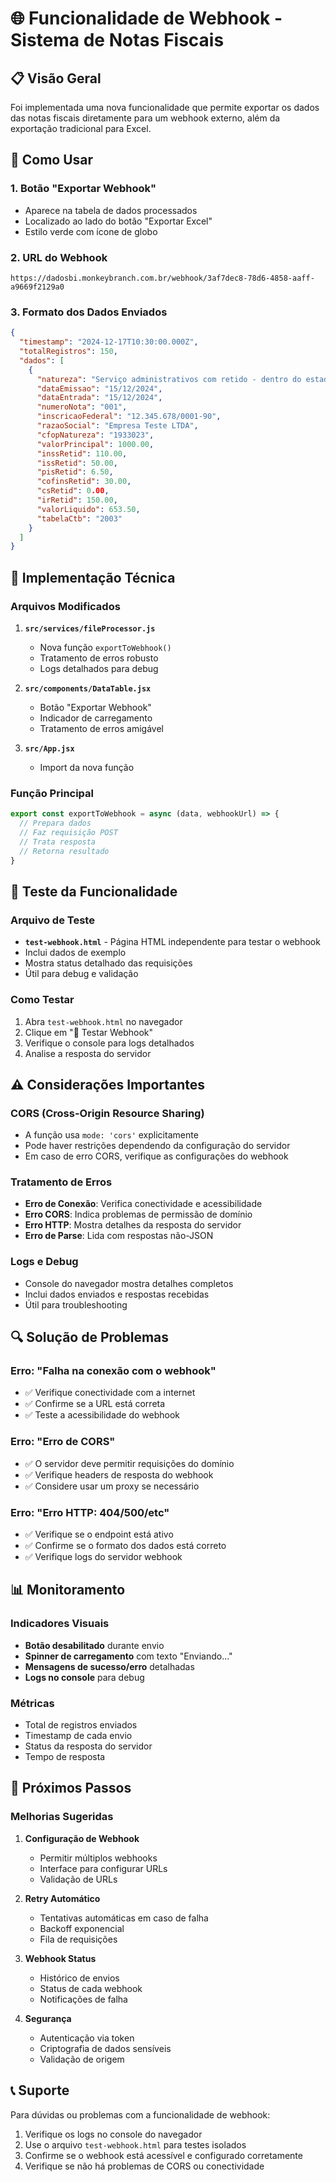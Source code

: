 # 🌐 Funcionalidade de Webhook - Sistema de Notas Fiscais

## 📋 Visão Geral

Foi implementada uma nova funcionalidade que permite exportar os dados das notas fiscais diretamente para um webhook externo, além da exportação tradicional para Excel.

## 🚀 Como Usar

### 1. **Botão "Exportar Webhook"**
- Aparece na tabela de dados processados
- Localizado ao lado do botão "Exportar Excel"
- Estilo verde com ícone de globo

### 2. **URL do Webhook**
```
https://dadosbi.monkeybranch.com.br/webhook/3af7dec8-78d6-4858-aaff-a9669f2129a0
```

### 3. **Formato dos Dados Enviados**
```json
{
  "timestamp": "2024-12-17T10:30:00.000Z",
  "totalRegistros": 150,
  "dados": [
    {
      "natureza": "Serviço administrativos com retido - dentro do estado",
      "dataEmissao": "15/12/2024",
      "dataEntrada": "15/12/2024",
      "numeroNota": "001",
      "inscricaoFederal": "12.345.678/0001-90",
      "razaoSocial": "Empresa Teste LTDA",
      "cfopNatureza": "1933023",
      "valorPrincipal": 1000.00,
      "inssRetid": 110.00,
      "issRetid": 50.00,
      "pisRetid": 6.50,
      "cofinsRetid": 30.00,
      "csRetid": 0.00,
      "irRetid": 150.00,
      "valorLiquido": 653.50,
      "tabelaCtb": "2003"
    }
  ]
}
```

## 🔧 Implementação Técnica

### Arquivos Modificados
1. **`src/services/fileProcessor.js`**
   - Nova função `exportToWebhook()`
   - Tratamento de erros robusto
   - Logs detalhados para debug

2. **`src/components/DataTable.jsx`**
   - Botão "Exportar Webhook"
   - Indicador de carregamento
   - Tratamento de erros amigável

3. **`src/App.jsx`**
   - Import da nova função

### Função Principal
```javascript
export const exportToWebhook = async (data, webhookUrl) => {
  // Prepara dados
  // Faz requisição POST
  // Trata resposta
  // Retorna resultado
}
```

## 🧪 Teste da Funcionalidade

### Arquivo de Teste
- **`test-webhook.html`** - Página HTML independente para testar o webhook
- Inclui dados de exemplo
- Mostra status detalhado das requisições
- Útil para debug e validação

### Como Testar
1. Abra `test-webhook.html` no navegador
2. Clique em "🚀 Testar Webhook"
3. Verifique o console para logs detalhados
4. Analise a resposta do servidor

## ⚠️ Considerações Importantes

### CORS (Cross-Origin Resource Sharing)
- A função usa `mode: 'cors'` explicitamente
- Pode haver restrições dependendo da configuração do servidor
- Em caso de erro CORS, verifique as configurações do webhook

### Tratamento de Erros
- **Erro de Conexão**: Verifica conectividade e acessibilidade
- **Erro CORS**: Indica problemas de permissão de domínio
- **Erro HTTP**: Mostra detalhes da resposta do servidor
- **Erro de Parse**: Lida com respostas não-JSON

### Logs e Debug
- Console do navegador mostra detalhes completos
- Inclui dados enviados e respostas recebidas
- Útil para troubleshooting

## 🔍 Solução de Problemas

### Erro: "Falha na conexão com o webhook"
- ✅ Verifique conectividade com a internet
- ✅ Confirme se a URL está correta
- ✅ Teste a acessibilidade do webhook

### Erro: "Erro de CORS"
- ✅ O servidor deve permitir requisições do domínio
- ✅ Verifique headers de resposta do webhook
- ✅ Considere usar um proxy se necessário

### Erro: "Erro HTTP: 404/500/etc"
- ✅ Verifique se o endpoint está ativo
- ✅ Confirme se o formato dos dados está correto
- ✅ Verifique logs do servidor webhook

## 📊 Monitoramento

### Indicadores Visuais
- **Botão desabilitado** durante envio
- **Spinner de carregamento** com texto "Enviando..."
- **Mensagens de sucesso/erro** detalhadas
- **Logs no console** para debug

### Métricas
- Total de registros enviados
- Timestamp de cada envio
- Status da resposta do servidor
- Tempo de resposta

## 🚀 Próximos Passos

### Melhorias Sugeridas
1. **Configuração de Webhook**
   - Permitir múltiplos webhooks
   - Interface para configurar URLs
   - Validação de URLs

2. **Retry Automático**
   - Tentativas automáticas em caso de falha
   - Backoff exponencial
   - Fila de requisições

3. **Webhook Status**
   - Histórico de envios
   - Status de cada webhook
   - Notificações de falha

4. **Segurança**
   - Autenticação via token
   - Criptografia de dados sensíveis
   - Validação de origem

## 📞 Suporte

Para dúvidas ou problemas com a funcionalidade de webhook:
1. Verifique os logs no console do navegador
2. Use o arquivo `test-webhook.html` para testes isolados
3. Confirme se o webhook está acessível e configurado corretamente
4. Verifique se não há problemas de CORS ou conectividade
